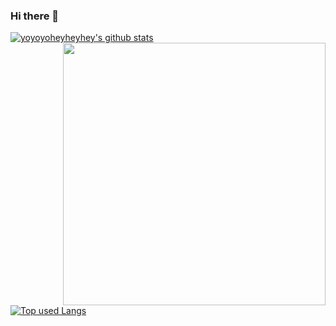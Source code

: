 ### Hi there 👋

[![yoyoyoheyheyhey's github stats](https://github-readme-stats.vercel.app/api?username=yoyoyoheyheyhey&count_private=true&show_icons=true&theme=github_dark)](https://github.com/yoyoyoheyheyhey/)
<img align='right' src="https://media4.giphy.com/media/c9IdCLK8TDv1e/giphy.gif?cid=ecf05e47runb157kgjqm3zhscqsxowdxnub4zzp651oehpw2&rid=giphy.gif&ct=g" width="420">

[![Top used Langs](https://github-readme-stats.vercel.app/api/top-langs/?username=yoyoyoheyheyhey&layout=compact&theme=github_dark)](https://github.com/yoyoyoheyheyhey/)

<!--
**yoyoyoheyheyhey/yoyoyoheyheyhey** is a ✨ _special_ ✨ repository because its `README.md` (this file) appears on your GitHub profile.

Here are some ideas to get you started:

- 🔭 I’m currently working on ...
- 🌱 I’m currently learning ...
- 👯 I’m looking to collaborate on ...
- 🤔 I’m looking for help with ...
- 💬 Ask me about ...
- 📫 How to reach me: ...
- 😄 Pronouns: ...
- ⚡ Fun fact: ...
-->

